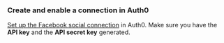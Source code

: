 ### Create and enable a connection in Auth0
[Set up the Facebook social connection](/dashboard/guides/connections/set-up-connections-social) in Auth0. Make sure you have the **API key** and the **API secret key** generated.
